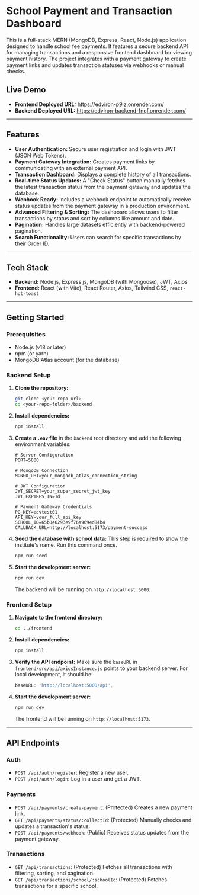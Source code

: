 # School Payment and Transaction Dashboard

This is a full-stack MERN (MongoDB, Express, React, Node.js) application designed to handle school fee payments. It features a secure backend API for managing transactions and a responsive frontend dashboard for viewing payment history. The project integrates with a payment gateway to create payment links and updates transaction statuses via webhooks or manual checks.

## Live Demo

- **Frontend Deployed URL:** https://edviron-p9iz.onrender.com/
- **Backend Deployed URL:** https://edviron-backend-fnqf.onrender.com/

---

## Features

- **User Authentication:** Secure user registration and login with JWT (JSON Web Tokens).
- **Payment Gateway Integration:** Creates payment links by communicating with an external payment API.
- **Transaction Dashboard:** Displays a complete history of all transactions.
- **Real-time Status Updates:** A "Check Status" button manually fetches the latest transaction status from the payment gateway and updates the database.
- **Webhook Ready:** Includes a webhook endpoint to automatically receive status updates from the payment gateway in a production environment.
- **Advanced Filtering & Sorting:** The dashboard allows users to filter transactions by status and sort by columns like amount and date.
- **Pagination:** Handles large datasets efficiently with backend-powered pagination.
- **Search Functionality:** Users can search for specific transactions by their Order ID.

---

## Tech Stack

- **Backend:** Node.js, Express.js, MongoDB (with Mongoose), JWT, Axios
- **Frontend:** React (with Vite), React Router, Axios, Tailwind CSS, `react-hot-toast`

---

## Getting Started

### Prerequisites

- Node.js (v18 or later)
- npm (or yarn)
- MongoDB Atlas account (for the database)

### Backend Setup

1.  **Clone the repository:**
    ```bash
    git clone <your-repo-url>
    cd <your-repo-folder>/backend
    ```

2.  **Install dependencies:**
    ```bash
    npm install
    ```

3.  **Create a `.env` file** in the `backend` root directory and add the following environment variables:
    ```env
    # Server Configuration
    PORT=5000

    # MongoDB Connection
    MONGO_URI=your_mongodb_atlas_connection_string

    # JWT Configuration
    JWT_SECRET=your_super_secret_jwt_key
    JWT_EXPIRES_IN=1d

    # Payment Gateway Credentials
    PG_KEY=edvtest01
    API_KEY=your_full_api_key
    SCHOOL_ID=65b0e6293e9f76a9694d84b4
    CALLBACK_URL=http://localhost:5173/payment-success
    ```

4.  **Seed the database with school data:**
    This step is required to show the institute's name. Run this command once.
    ```bash
    npm run seed
    ```

5.  **Start the development server:**
    ```bash
    npm run dev
    ```
    The backend will be running on `http://localhost:5000`.

### Frontend Setup

1.  **Navigate to the frontend directory:**
    ```bash
    cd ../frontend
    ```

2.  **Install dependencies:**
    ```bash
    npm install
    ```

3.  **Verify the API endpoint:**
    Make sure the `baseURL` in `frontend/src/api/axiosInstance.js` points to your backend server. For local development, it should be:
    ```javascript
    baseURL: 'http://localhost:5000/api',
    ```

4.  **Start the development server:**
    ```bash
    npm run dev
    ```
    The frontend will be running on `http://localhost:5173`.

---

## API Endpoints

### Auth
- `POST /api/auth/register`: Register a new user.
- `POST /api/auth/login`: Log in a user and get a JWT.

### Payments
- `POST /api/payments/create-payment`: (Protected) Creates a new payment link.
- `GET /api/payments/status/:collectId`: (Protected) Manually checks and updates a transaction's status.
- `POST /api/payments/webhook`: (Public) Receives status updates from the payment gateway.

### Transactions
- `GET /api/transactions`: (Protected) Fetches all transactions with filtering, sorting, and pagination.
- `GET /api/transactions/school/:schoolId`: (Protected) Fetches transactions for a specific school.
